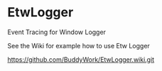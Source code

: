 # EtwLogger
Event Tracing for Window Logger

See the Wiki for example how to use Etw Logger

https://github.com/BuddyWork/EtwLogger.wiki.git
